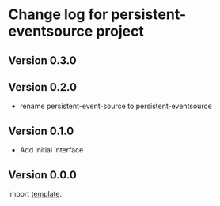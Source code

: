 # Change log for persistent-eventsource project

## Version 0.3.0 

## Version 0.2.0 

+ rename persistent-event-source to persistent-eventsource

## Version 0.1.0 

+ Add initial interface

## Version 0.0.0 

import [template](https://github.com/jappeace/template).

